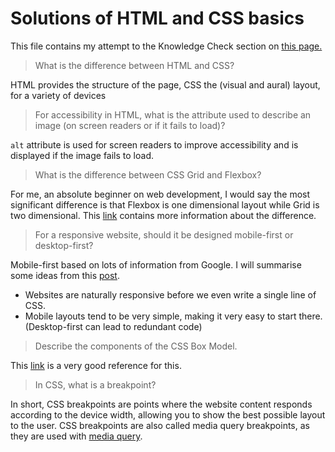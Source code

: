 # Solutions of HTML and CSS basics
This file contains my attempt to the Knowledge Check section on [this page.](https://www.theodinproject.com/paths/foundations/courses/foundations/lessons/html-and-css-basics#knowledge-check)

> What is the difference between HTML and CSS?

HTML provides the structure of the page, CSS the (visual and aural) layout, for a variety of devices

> For accessibility in HTML, what is the attribute used to describe an image (on screen readers or if it fails to load)?

`alt` attribute is used for screen readers to improve accessibility and is displayed if the image fails to load.

> What is the difference between CSS Grid and Flexbox?

For me, an absolute beginner on web development, I would say the most significant difference is that Flexbox is one dimensional layout while Grid is two dimensional. This [link](https://css-tricks.com/quick-whats-the-difference-between-flexbox-and-grid/) contains more information about the difference. 

> For a responsive website, should it be designed mobile-first or desktop-first?

Mobile-first based on lots of information from Google. I will summarise some ideas from this [post](https://www.freecodecamp.org/news/taking-the-right-approach-to-responsive-web-design/).
  * Websites are naturally responsive before we even write a single line of CSS.
  * Mobile layouts tend to be very simple, making it very easy to start there. (Desktop-first can lead to redundant code) 

> Describe the components of the CSS Box Model.

This [link](https://www.w3schools.com/css/css_boxmodel.asp) is a very good reference for this.

> In CSS, what is a breakpoint?

In short, CSS breakpoints are points where the website content responds according to the device width, allowing you to show the best possible layout to the user. CSS breakpoints are also called media query breakpoints, as they are used with [media query](https://developer.mozilla.org/en-US/docs/Web/CSS/Media_Queries/Using_media_queries).
